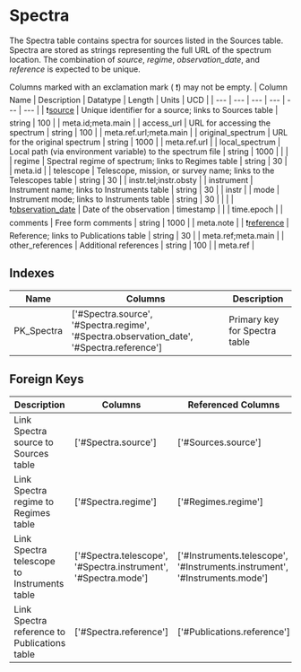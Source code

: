 # Spectra
The Spectra table contains spectra for sources listed in the Sources table. Spectra are stored as strings representing the full URL of the spectrum location. The combination of *source*, *regime*, *observation_date*, and *reference* is expected to be unique.


Columns marked with an exclamation mark ( :exclamation:) may not be empty.
| Column Name | Description | Datatype | Length | Units  | UCD |
| --- | --- | --- | --- | --- | --- |
| :exclamation:<u>source</u> | Unique identifier for a source; links to Sources table | string | 100 |  | meta.id;meta.main  |
| access_url | URL for accessing the spectrum | string | 100 |  | meta.ref.url;meta.main  |
| original_spectrum | URL for the original spectrum | string | 1000 |  | meta.ref.url  |
| local_spectrum | Local path (via environment variable) to the spectrum file | string | 1000 |  |   |
| regime | Spectral regime of spectrum; links to Regimes table | string | 30 |  | meta.id  |
| telescope | Telescope, mission, or survey name; links to the Telescopes table | string | 30 |  | instr.tel;instr.obsty  |
| instrument | Instrument name; links to Instruments table | string | 30 |  | instr  |
| mode | Instrument mode; links to Instruments table | string | 30 |  |   |
| :exclamation:<u>observation_date</u> | Date of the observation | timestamp |  |  | time.epoch  |
| comments | Free form comments | string | 1000 |  | meta.note  |
| :exclamation:<u>reference</u> | Reference; links to Publications table | string | 30 |  | meta.ref;meta.main  |
| other_references | Additional references | string | 100 |  | meta.ref  |

## Indexes
| Name | Columns | Description |
| --- | --- | --- |
| PK_Spectra | ['#Spectra.source', '#Spectra.regime', '#Spectra.observation_date', '#Spectra.reference'] | Primary key for Spectra table |

## Foreign Keys
| Description | Columns | Referenced Columns |
| --- | --- | --- |
| Link Spectra source to Sources table | ['#Spectra.source'] | ['#Sources.source'] |
| Link Spectra regime to Regimes table | ['#Spectra.regime'] | ['#Regimes.regime'] |
| Link Spectra telescope to Instruments table | ['#Spectra.telescope', '#Spectra.instrument', '#Spectra.mode'] | ['#Instruments.telescope', '#Instruments.instrument', '#Instruments.mode'] |
| Link Spectra reference to Publications table | ['#Spectra.reference'] | ['#Publications.reference'] |

